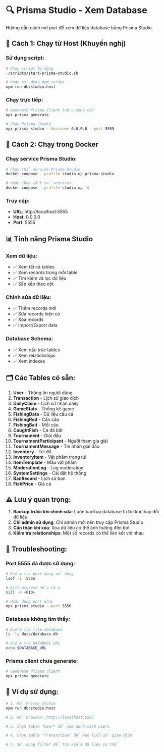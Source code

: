 # 🔍 Prisma Studio - Xem Database

Hướng dẫn cách mở port để xem dữ liệu database bằng Prisma Studio.

## 🚀 Cách 1: Chạy từ Host (Khuyến nghị)

### Sử dụng script:
```bash
# Chạy script tự động
./scripts/start-prisma-studio.sh

# Hoặc sử dụng npm script
npm run db:studio:host
```

### Chạy trực tiếp:
```bash
# Generate Prisma client (nếu chưa có)
npx prisma generate

# Chạy Prisma Studio
npx prisma studio --hostname 0.0.0.0 --port 5555
```

## 🐳 Cách 2: Chạy trong Docker

### Chạy service Prisma Studio:
```bash
# Chạy chỉ service Prisma Studio
docker compose --profile studio up prisma-studio

# Hoặc chạy tất cả services
docker compose --profile studio up -d
```

### Truy cập:
- **URL**: http://localhost:5555
- **Host**: 0.0.0.0
- **Port**: 5555

## 📊 Tính năng Prisma Studio

### Xem dữ liệu:
- ✅ Xem tất cả tables
- ✅ Xem records trong mỗi table
- ✅ Tìm kiếm và lọc dữ liệu
- ✅ Sắp xếp theo cột

### Chỉnh sửa dữ liệu:
- ✅ Thêm records mới
- ✅ Sửa records hiện có
- ✅ Xóa records
- ✅ Import/Export data

### Database Schema:
- ✅ Xem cấu trúc tables
- ✅ Xem relationships
- ✅ Xem indexes

## 🗂️ Các Tables có sẵn:

1. **User** - Thông tin người dùng
2. **Transaction** - Lịch sử giao dịch
3. **DailyClaim** - Lịch sử nhận daily
4. **GameStats** - Thống kê game
5. **FishingData** - Dữ liệu câu cá
6. **FishingRod** - Cần câu
7. **FishingBait** - Mồi câu
8. **CaughtFish** - Cá đã bắt
9. **Tournament** - Giải đấu
10. **TournamentParticipant** - Người tham gia giải
11. **TournamentMessage** - Tin nhắn giải đấu
12. **Inventory** - Túi đồ
13. **InventoryItem** - Vật phẩm trong túi
14. **ItemTemplate** - Mẫu vật phẩm
15. **ModerationLog** - Log moderation
16. **SystemSettings** - Cài đặt hệ thống
17. **BanRecord** - Lịch sử ban
18. **FishPrice** - Giá cá

## ⚠️ Lưu ý quan trọng:

1. **Backup trước khi chỉnh sửa**: Luôn backup database trước khi thay đổi dữ liệu
2. **Chỉ admin sử dụng**: Chỉ admin mới nên truy cập Prisma Studio
3. **Cẩn thận khi xóa**: Xóa dữ liệu có thể ảnh hưởng đến bot
4. **Kiểm tra relationships**: Một số records có thể liên kết với nhau

## 🔧 Troubleshooting:

### Port 5555 đã được sử dụng:
```bash
# Kiểm tra port đang sử dụng
lsof -i :5555

# Kill process nếu cần
kill -9 <PID>

# Hoặc dùng port khác
npx prisma studio --port 5556
```

### Database không tìm thấy:
```bash
# Kiểm tra file database
ls -la data/database.db

# Kiểm tra DATABASE_URL
echo $DATABASE_URL
```

### Prisma client chưa generate:
```bash
# Generate Prisma client
npx prisma generate
```

## 📝 Ví dụ sử dụng:

```bash
# 1. Mở Prisma Studio
npm run db:studio:host

# 2. Mở browser: http://localhost:5555

# 3. Chọn table "User" để xem danh sách users

# 4. Chọn table "Transaction" để xem lịch sử giao dịch

# 5. Sử dụng filter để tìm kiếm dữ liệu cụ thể
``` 